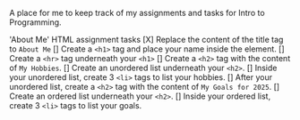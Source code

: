 A place for me to keep track of my assignments and tasks for Intro to Programming. 

'About Me' HTML assignment tasks
[X] Replace the content of the title tag to `About Me`
[] Create a `<h1>` tag and place your name inside the element.
[] Create a `<hr>` tag underneath your `<h1>`
[] Create a `<h2>` tag with the content of `My Hobbies`.
[] Create an unordered list underneath your `<h2>`.
[] Inside your unordered list, create 3 `<li>` tags to list your hobbies.
[] After your unordered list, create a `<h2>` tag with the content of `My Goals for 2025`.
[] Create an ordered list underneath your `<h2>`.
[] Inside your ordered list, create 3 `<li>` tags to list your goals.
